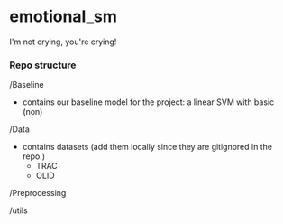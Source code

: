 # emotional_sm
I'm not crying, you're crying!



### Repo structure


/Baseline
- contains our baseline model for the project: a linear SVM with basic (non)


/Data
- contains datasets (add them locally since they are gitignored in the repo.)
  - TRAC
  - OLID

/Preprocessing


/utils

